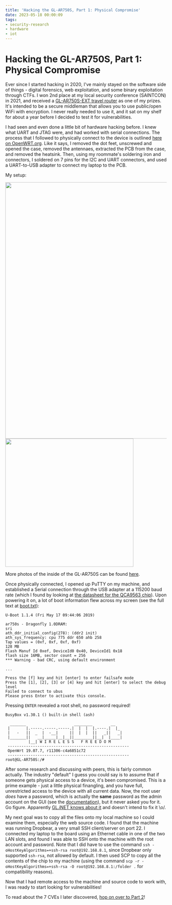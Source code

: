 ```yaml
---
title: 'Hacking the GL-AR750S, Part 1: Physical Compromise'
date: 2023-05-18 00:00:09
tags: 
- security-research
- hardware
- iot
---
```


# Hacking the GL-AR750S, Part 1: Physical Compromise
Ever since I started hacking in 2020, I've mainly stayed on the software side of things - digital forensics, web exploitation, and some binary exploitation through CTFs. I won 2nd place at my local security conference (SAINTCON) in 2021, and received a [GL-AR750S-EXT travel router](https://www.gl-inet.com/products/gl-ar750s/) as one of my prizes. It's intended to be a secure middleman that allows you to use public/open WiFi with encryption. I never really needed to use it, and it sat on my shelf for about a year before I decided to test it for vulnerabilities. 

I had seen and even done a little bit of hardware hacking before. I knew what UART and JTAG were, and had worked with serial connections. The process that I followed to physically connect to the device is outlined [here on OpenWRT.org](https://openwrt.org/toh/gl.inet/gl-ar750s#opening_the_case). Like it says, I removed the dot feet, unscrewed and opened the case, removed the antennaes, extracted the PCB from the case, and removed the heatsink. Then, using my roommate's soldering iron and connectors, I soldered on 7 pins for the I2C and UART connectors, and used a UART-to-USB adapter to connect my laptop to the PCB. 

My setup:

<img src="/static/glinet-1/board.jpg" width="800px">

<img src="/static/glinet-1/board_closeup.jpg" width="400px">

More photos of the inside of the GL-AR750S can be found [here](https://fcc.report/FCC-ID/2AFIWGL-AR750S/3977852.pdf). 

Once physically connected, I opened up PuTTY on my machine, and established a Serial connection through the USB adapter at a 115200 baud rate (which I found by looking at [the datasheet for the QCA9563 chip](https://my-files.su/2mwodv)). Upon powering it on, a lot of boot information flew across my screen (see the full text at [boot.txt](/static/glinet-1/boot.txt)):

```
U-Boot 1.1.4 (Fri May 17 09:44:06 2019)

ar750s - Dragonfly 1.0DRAM:
sri
ath_ddr_initial_config(278): (ddr2 init)
ath_sys_frequency: cpu 775 ddr 650 ahb 258
Tap values = (0xf, 0xf, 0xf, 0xf)
128 MB
Flash Manuf Id 0xef, DeviceId0 0x40, DeviceId1 0x18
flash size 16MB, sector count = 256
*** Warning - bad CRC, using default environment

...

Press the [f] key and hit [enter] to enter failsafe mode
Press the [1], [2], [3] or [4] key and hit [enter] to select the debug level
Failed to connect to ubus
Please press Enter to activate this console.
```

Pressing `ENTER` revealed a root shell, no password required!

```
BusyBox v1.30.1 () built-in shell (ash)

  _______                     ________        __
 |       |.-----.-----.-----.|  |  |  |.----.|  |_
 |   -   ||  _  |  -__|     ||  |  |  ||   _||   _|
 |_______||   __|_____|__|__||________||__|  |____|
          |__| W I R E L E S S   F R E E D O M
 -----------------------------------------------------
 OpenWrt 19.07.7, r11306-c4a6851c72
 -----------------------------------------------------
root@GL-AR750S:/# 
```

After some research and discussing with peers, this is fairly common actually. The industry "default" I guess you could say is to assume that if someone gets physical access to a device, it's been compromised. This is a prime example - just a little physical finangling, and you have full, unrestricted access to the device with all current data. Now, the root user *does* have a password, which is actually the **same** password as the admin account on the GUI (see the [documentation](https://docs.gl-inet.com/en/3/setup/gl-ar750s/first_time_setup/#2-admin-password-setting)), but it never asked you for it. Go figure. Apparently [GL.iNET knows about it](https://boschko.ca/glinet-router/#connecting-to-uart) and doesn't intend to fix it \o/. 

My next goal was to copy all the files onto my local machine so I could examine them, especially the web source code. I found that the machine was running Dropbear, a very small SSH client/server on port 22. I connected my laptop to the board using an Ethernet cable in one of the two LAN slots, and found I was able to SSH onto the machine with the root account and password. Note that I did have to use the command `ssh -oHostKeyAlgorithms=+ssh-rsa root@192.168.8.1`, since Dropbear only supported `ssh-rsa`, not allowed by default. I then used SCP to copy all the contents of the chip to my machine (using the command `scp -r -oHostKeyAlgorithms=+ssh-rsa -O root@192.168.8.1:/folder .` for compatibility reasons). 

Now that I had remote access to the machine and source code to work with, I was ready to start looking for vulnerabilities!

To read about the 7 CVEs I later discovered, [hop on over to Part 2](/2023/glinet-2/)!